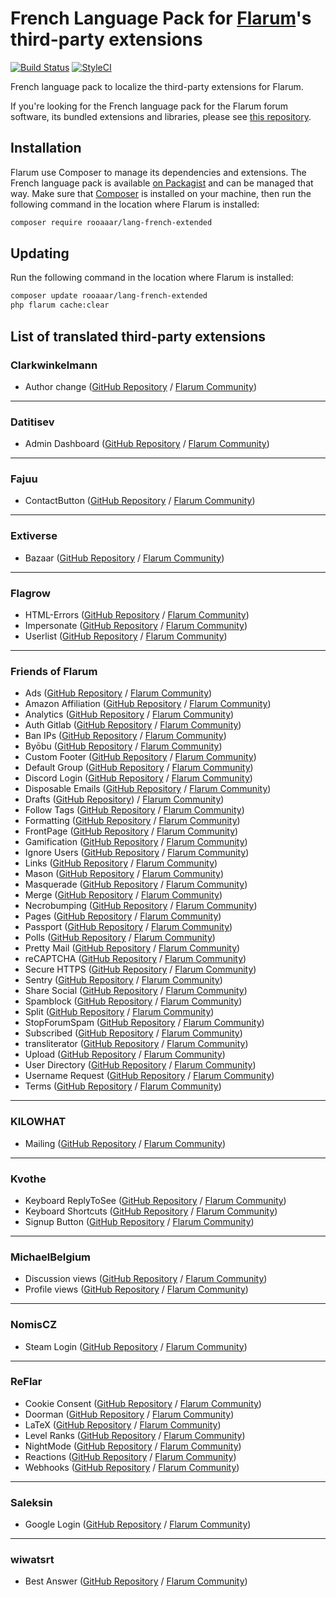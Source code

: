 # French Language Pack for [Flarum](https://flarum.org/)'s third-party extensions

[![Build Status](https://travis-ci.org/rooaaar/lang-french-extended.svg?branch=master)](https://travis-ci.org/rooaaar/lang-french-extended) [![StyleCI](https://styleci.io/repos/186357907/shield?style=flat&branch=master)](https://styleci.io/repos/186357907)

French language pack to localize the third-party extensions for Flarum.

If you're looking for the French language pack for the Flarum forum software, its bundled extensions and libraries, please see [this repository](https://github.com/milescellar/lang-french).

## Installation

Flarum use Composer to manage its dependencies and extensions. The French language pack is available [on Packagist](https://packagist.org/packages/rooaaar/lang-french-extended) and can be managed that way. Make sure that [Composer](https://getcomposer.org/) is installed on your machine, then run the following command in the location where Flarum is installed:

```bash
composer require rooaaar/lang-french-extended
```

## Updating

Run the following command in the location where Flarum is installed:

```bash
composer update rooaaar/lang-french-extended
php flarum cache:clear
```

## List of translated third-party extensions

### Clarkwinkelmann

 - Author change ([GitHub Repository](https://github.com/clarkwinkelmann/flarum-ext-author-change) / [Flarum Community](https://discuss.flarum.org/d/21731-discussion-and-post-author-change))


---
### Datitisev

 - Admin Dashboard ([GitHub Repository](https://github.com/datitisev/flarum-ext-dashboard) / [Flarum Community](https://discuss.flarum.org/d/2958-datitisev-admin-dashboard))


---
### Fajuu

 - ContactButton ([GitHub Repository](https://github.com/Fajuu/ContactButton) / [Flarum Community](https://discuss.flarum.org/d/18228-contact-button))



---
### Extiverse

 - Bazaar ([GitHub Repository](https://github.com/extiverse/bazaar/) / [Flarum Community](https://discuss.flarum.org/d/5151))



---
### Flagrow
 - HTML-Errors ([GitHub Repository](https://github.com/flagrow/html-errors) / [Flarum Community](https://discuss.flarum.org/d/10784-custom-html-error-pages))
 - Impersonate ([GitHub Repository](https://github.com/flagrow/impersonate) / [Flarum Community](https://discuss.flarum.org/d/9868-flagrow-impersonate-login-as-other-users))
 - Userlist ([GitHub Repository](https://github.com/flagrow/users-list/) / [Flarum Community](https://discuss.flarum.org/d/6009-flagrow-users-list-review-and-mass-mail-users-of-your-forum))



---
### Friends of Flarum

 - Ads ([GitHub Repository](https://github.com/FriendsOfFlarum/ads) / [Flarum Community](https://discuss.flarum.org/d/4785-flagrow-ads-bombarding-your-users-with-ads-everywhere-if-you-want))
 - Amazon Affiliation ([GitHub Repository](https://github.com/FriendsOfFlarum/amazon-affiliation) / [Flarum Community](https://discuss.flarum.org/d/12389-flagrow-amazon-affiliation-add-your-affiliate-tag-to-links))
 - Analytics ([GitHub Repository](https://github.com/FriendsOfFlarum/analytics) / [Flarum Community](https://discuss.flarum.org/d/1983-flagrow-analytics-extension-tracking-user-visits))
 - Auth Gitlab ([GitHub Repository](https://raw.githubusercontent.com/FriendsOfFlarum/auth-gitlab/) / [Flarum Community](https://discuss.flarum.org/d/20371-friendsofflarum-gitlab-login))
 - Ban IPs ([GitHub Repository](https://github.com/FriendsOfFlarum/ban-ips) / [Flarum Community](https://discuss.flarum.org/d/20949-friendsofflarum-ban-ips))
 - Byōbu ([GitHub Repository](https://github.com/FriendsOfFlarum/byobu) / [Flarum Community](https://discuss.flarum.org/d/4762-flagrow-by-bu-well-integrated-advanced-private-discussions))
 - Custom Footer ([GitHub Repository](https://github.com/FriendsOfFlarum/custom-footer) / [Flarum Community](https://discuss.flarum.org/d/17774-friendsofflarum-custom-footer))
 - Default Group ([GitHub Repository](https://github.com/FriendsOfFlarum/default-group) / [Flarum Community](https://discuss.flarum.org/d/18158-friendsofflarum-default-group))
 - Discord Login ([GitHub Repository](https://github.com/FriendsOfFlarum/auth-discord) / [Flarum Community](https://discuss.flarum.org/d/20184-friendsofflarum-discord-login))
 - Disposable Emails ([GitHub Repository](https://github.com/FriendsOfFlarum/disposable-emails) / [Flarum Community](https://discuss.flarum.org/d/20457-friendsofflarum-disposable-emails))
 - Drafts ([GitHub Repository](https://github.com/FriendsOfFlarum/drafts)) / [Flarum Community](https://discuss.flarum.org/d/20957-friendsofflarum-drafts/))
 - Follow Tags ([GitHub Repository](https://github.com/FriendsOfFlarum/follow-tags) / [Flarum Community](https://discuss.flarum.org/d/20525-friendsofflarum-follow-tags))
 - Formatting ([GitHub Repository](https://github.com/FriendsOfFlarum/formatting) / [Flarum Community](https://discuss.flarum.org/d/17770-friendsofflarum-formatting))
 - FrontPage ([GitHub Repository](https://github.com/FriendsOfFlarum/frontpage) / [Flarum Community](https://discuss.flarum.org/d/19256-friendsofflarum-frontpage))
 - Gamification ([GitHub Repository](https://github.com/FriendsOfFlarum/gamification) / [Flarum Community](https://discuss.flarum.org/d/20671-friendsofflarum-gamification))
 - Ignore Users ([GitHub Repository](https://github.com/FriendsOfFlarum/ignore-users) / [Flarum Community](https://discuss.flarum.org/d/20681-friendsofflarum-ignore-users))
 - Links ([GitHub Repository](https://github.com/FriendsOfFlarum/links/) / [Flarum Community](https://discuss.flarum.org/d/18335-friendsofflarum-links))
 - Mason ([GitHub Repository](https://github.com/FriendsOfFlarum/mason) / [Flarum Community](https://discuss.flarum.org/d/7028-flagrow-mason-the-discussion-custom-fields-builder))
 - Masquerade ([GitHub Repository](https://github.com/FriendsOfFlarum/masquerade) / [Flarum Community](https://discuss.flarum.org/d/5791-masquerade-by-friendsofflarum-the-user-profile-builder))
 - Merge ([GitHub Repository](https://github.com/FriendsOfFlarum/merge-discussions/) / [Flarum Community](https://discuss.flarum.org/d/19460-friendsofflarum-merge-discussions))
 - Necrobumping ([GitHub Repository](https://github.com/FriendsOfFlarum/prevent-necrobumping/) / [Flarum Community](https://discuss.flarum.org/d/18312-friendsofflarum-prevent-necrobumping))
 - Pages ([GitHub Repository](https://github.com/FriendsOfFlarum/pages) / [Flarum Community](https://discuss.flarum.org/d/18301-friendsofflarum-pages))
 - Passport ([GitHub Repository](https://github.com/FriendsOfFlarum/passport) / [Flarum Community](https://discuss.flarum.org/d/5203-flagrow-passport-the-laravel-passport-oauth-extension))
 - Polls ([GitHub Repository](https://github.com/FriendsOfFlarum/polls/) / [Flarum Community](https://discuss.flarum.org/d/9762-poll))
 - Pretty Mail ([GitHub Repository](https://github.com/FriendsOfFlarum/pretty-mail) / [Flarum Community](https://discuss.flarum.org/d/11178-friendsofflarum-pretty-mail/))
 - reCAPTCHA ([GitHub Repository](https://github.com/FriendsOfFlarum/recaptcha) / [Flarum Community](https://discuss.flarum.org/d/18399-friendsofflarum-recaptcha))
 - Secure HTTPS ([GitHub Repository](https://github.com/FriendsOfFlarum/secure-https) / [Flarum Community](https://discuss.flarum.org/d/17771-friendsofflarum-secure-https))
 - Sentry ([GitHub Repository](https://github.com/FriendsOfFlarum/sentry) / [Flarum Community](https://discuss.flarum.org/d/18089-friendsofflarum-sentry))
 - Share Social ([GitHub Repository](https://github.com/FriendsOfFlarum/share-social) / [Flarum Community](https://discuss.flarum.org/d/20401-friendsofflarum-share-social))
 - Spamblock ([GitHub Repository](https://github.com/FriendsOfFlarum/spamblock) / [Flarum Community](https://discuss.flarum.org/d/17772-friendsofflarum-spamblock))
 - Split ([GitHub Repository](https://github.com/FriendsOfFlarum/split) / [Flarum Community](https://discuss.flarum.org/d/1903-flagrow-split-separates-posts-to-a-new-discussion))
 - StopForumSpam ([GitHub Repository](https://github.com/FriendsOfFlarum/stopforumspam) / [Flarum Community](https://discuss.flarum.org/d/17846-friendsofflarum-stopforumspam))
  - Subscribed ([GitHub Repository](https://github.com/FriendsOfFlarum/subscribed) / [Flarum Community](https://discuss.flarum.org/d/20917-friendsofflarum-subscribed/))
 - transliterator ([GitHub Repository](https://github.com/FriendsOfFlarum/transliterator) / [Flarum Community](https://discuss.flarum.org/d/18074-friendsofflarum-url-transliterator))
 - Upload ([GitHub Repository](https://github.com/FriendsOfFlarum/upload/) / [Flarum Community](https://discuss.flarum.org/d/4154-flagrow-upload-the-intelligent-file-attachment-extension))
 - User Directory ([GitHub Repository](https://github.com/FriendsOfFlarum/user-directory) / [Flarum Community](https://discuss.flarum.org/d/5682-user-directory-by-friendsofflarum))
 - Username Request ([GitHub Repository](https://github.com/FriendsOfFlarum/username-request) / [Flarum Community](https://discuss.flarum.org/d/20956-friendsofflarum-username-request))
 - Terms ([GitHub Repository](https://github.com/FriendsOfFlarum/terms) / [Flarum Community](https://discuss.flarum.org/d/11714-fof-terms-ask-your-users-to-accept-tos-and-privacy-policy))


 ---
  ### KILOWHAT

  - Mailing ([GitHub Repository](https://github.com/kilowhat/flarum-ext-mailing) / [Flarum Community](https://discuss.flarum.org/d/20443-mailing-by-kilowhat))



---
 ### Kvothe

 - Keyboard ReplyToSee ([GitHub Repository](https://github.com/oaklinq/flarum-ext-reply2see) / [Flarum Community](https://discuss.flarum.org/d/18899-reply-2-see))
 - Keyboard Shortcuts ([GitHub Repository](https://github.com/oaklinq/flarum-ext-keyboard-shortcuts) / [Flarum Community](https://discuss.flarum.org/d/19301-keyboard-shortcuts))
 - Signup Button ([GitHub Repository](https://github.com/oaklinq/flarum-signup-button) / [Flarum Community](https://discuss.flarum.org/d/18812-sign-up-button/))



---
### MichaelBelgium

 - Discussion views ([GitHub Repository](https://github.com/MichaelBelgium/flarum-discussion-views/) / [Flarum Community](https://discuss.flarum.org/d/7339-discussion-views))
 - Profile views ([GitHub Repository](https://github.com/MichaelBelgium/flarum-profile-views/) / [Flarum Community](https://discuss.flarum.org/d/7596-profile-views))



 ---
### NomisCZ

 - Steam Login ([GitHub Repository](https://github.com/NomisCZ/flarum-ext-auth-steam) / [Flarum Community](https://discuss.flarum.org/d/19750-steam-auth))

---
### ReFlar

 - Cookie Consent ([GitHub Repository](https://github.com/ReFlar/cookie-consent/) / [Flarum Community](https://discuss.flarum.org/d/10395-cookie-consent))
 - Doorman ([GitHub Repository](https://github.com/ReFlar/doorman) / [Flarum Community](https://discuss.flarum.org/d/17845-doorman-by-reflar))
 - LaTeX ([GitHub Repository](https://github.com/ReFlar/latex) / [Flarum Community](https://discuss.flarum.org/d/16176-latex-by-reflar/))
 - Level Ranks ([GitHub Repository](https://github.com/ReFlar/level-ranks) / [Flarum Community](https://discuss.flarum.org/d/15052-levels-ranks-by-reflar))
 - NightMode ([GitHub Repository](https://github.com/ReFlar/nightmode) / [Flarum Community](https://discuss.flarum.org/d/11134-night-mode-by-reflar))
 - Reactions ([GitHub Repository](https://github.com/ReFlar/reactions/) / [Flarum Community](https://discuss.flarum.org/d/6542-reactions-by-reflar))
 - Webhooks ([GitHub Repository](https://github.com/reflar/webhooks) / [Flarum Community](https://discuss.flarum.org/d/17812-webhooks-by-reflar))

 ---
 ### Saleksin

 - Google Login ([GitHub Repository](https://github.com/saleksin/flarum-auth-google) / [Flarum Community](https://discuss.flarum.org/d/18250-google-login))

 ---
 ### wiwatsrt

 - Best Answer ([GitHub Repository](https://github.com/wiwatsrt/flarum-ext-best-answer) / [Flarum Community](https://discuss.flarum.org/d/3868-select-post-best-answer))
